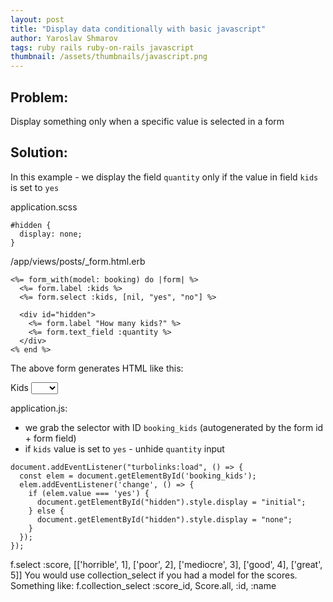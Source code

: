 ```yaml
---
layout: post
title: "Display data conditionally with basic javascript"
author: Yaroslav Shmarov
tags: ruby rails ruby-on-rails javascript
thumbnail: /assets/thumbnails/javascript.png
---
```


## Problem:

Display something only when a specific value is selected in a form

## Solution:

In this example - we display the field `quantity` only if the value in field `kids` is set to `yes`

application.scss

```
#hidden {   
  display: none; 
}
```

/app/views/posts/_form.html.erb

```
<%= form_with(model: booking) do |form| %>
  <%= form.label :kids %>
  <%= form.select :kids, [nil, "yes", "no"] %>
  
  <div id="hidden">
    <%= form.label "How many kids?" %>
    <%= form.text_field :quantity %>
  </div>
<% end %>
```

The above form generates HTML like this:

<form action="/bookings" accept-charset="UTF-8" method="post"><input type="hidden" name="authenticity_token" value="xxx">
  <div class="field">
    <label for="booking_title">Kids</label>
    <select name="booking[title]" id="booking_kids">
      <option selected="selected" value=""></option>
      <option value="yes">yes</option>
      <option value="no">no</option>
    </select>
  </div>

  <div id="hidden" style="display: none;">
    <div class="field">
      <label for="booking_quantity">quantity</label>
      <textarea name="post[quantity]" id="post_quantity"></textarea>
    </div>
  </div>
</form>

application.js:

* we grab the selector with ID `booking_kids` (autogenerated by the form id + form field)
* if `kids` value is set to `yes` - unhide `quantity` input

```
document.addEventListener("turbolinks:load", () => {
  const elem = document.getElementById('booking_kids');
  elem.addEventListener('change', () => {
    if (elem.value === 'yes') {
      document.getElementById("hidden").style.display = "initial"; 
    } else {
      document.getElementById("hidden").style.display = "none";
    }
  });
});
```

f.select :score, [['horrible', 1], ['poor', 2], ['mediocre', 3], ['good', 4], ['great', 5]]
You would use collection_select if you had a model for the scores. Something like:
f.collection_select :score_id, Score.all, :id, :name